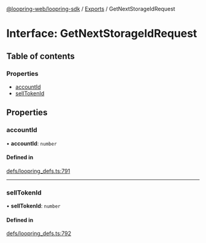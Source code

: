 [@loopring-web/loopring-sdk](../README.md) / [Exports](../modules.md) / GetNextStorageIdRequest

# Interface: GetNextStorageIdRequest

## Table of contents

### Properties

- [accountId](GetNextStorageIdRequest.md#accountid)
- [sellTokenId](GetNextStorageIdRequest.md#selltokenid)

## Properties

### accountId

• **accountId**: `number`

#### Defined in

[defs/loopring_defs.ts:791](https://github.com/Loopring/loopring_sdk/blob/f91f904/src/defs/loopring_defs.ts#L791)

___

### sellTokenId

• **sellTokenId**: `number`

#### Defined in

[defs/loopring_defs.ts:792](https://github.com/Loopring/loopring_sdk/blob/f91f904/src/defs/loopring_defs.ts#L792)

